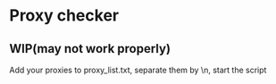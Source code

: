 # Proxy checker
## WIP(may not work properly)
Add your proxies to proxy_list.txt, separate them by \n, start the script 
